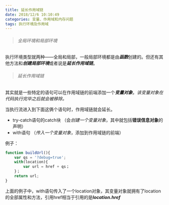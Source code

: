 ```yaml
---
title: 延长作用域链
date: 2018/12/6 10:10:49
categories: 变量、作用域和内存问题
tags: 执行环境及作用域
---
```


> ###### 全局环境和局部环境

执行环境类型就两种——全局和局部，一般局部环境都是由***函数***创建的。但还有其他方法和***创建局部环境***或者说是***延长作用域链***。

> ###### 延长作用域链

其实就是一些特定的语句可以在作用域链的前端添加一个***变量对象***，*该变量对象在代码执行完毕之后就会被移除。*

当执行流进入到下面这俩个语句时，作用域链就会延长。

- try-catch语句的catch块 （会*创建一个变量对象*，其中就包括**错误信息对象**的声明）
- with语句 （*传入一个变量对象*，添加到作用域链的前端）

例子：

```javascript
function buildUrl(){
    var qs = '?debug=true';
    with(location){
        var url = href + qs；
    }；
    return url;
}
```

上面的例子中，with语句传入了一个location对象，其变量对象就拥有了location的全部属性和方法，引用href相当于引用的是***location.href***